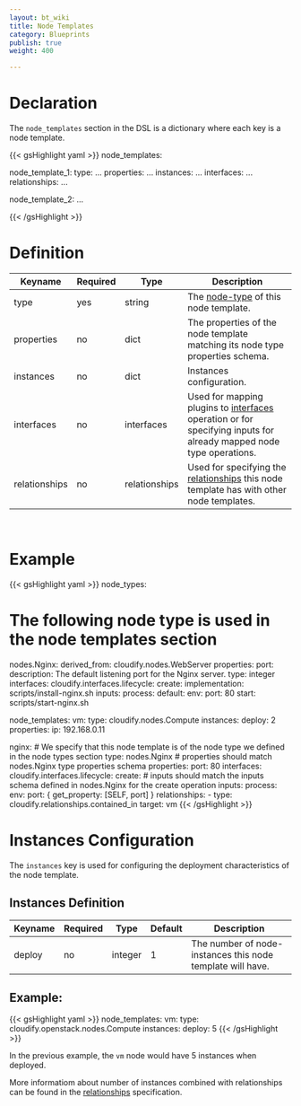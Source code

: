 ```yaml
---
layout: bt_wiki
title: Node Templates
category: Blueprints
publish: true
weight: 400

---
```


# Declaration

The `node_templates` section in the DSL is a dictionary where each key is a node template.

{{< gsHighlight  yaml >}}
node_templates:

  node_template_1:
    type: ...
    properties:
      ...
    instances:
      ...
    interfaces:
      ...
    relationships:
      ...

  node_template_2:
    ...

{{< /gsHighlight >}}


# Definition


Keyname       | Required | Type          | Description
-----------   | -------- | ----          | -----------
type          | yes      | string        | The [node-type](blueprints-spec-node-types.html) of this node template.
properties    | no       | dict          | The properties of the node template matching its node type properties schema.
instances     | no       | dict          | Instances configuration.
interfaces    | no       | interfaces    | Used for mapping plugins to [interfaces](blueprints-spec-interfaces.html) operation or for specifying inputs for already mapped node type operations.
relationships | no       | relationships | Used for specifying the [relationships](blueprints-spec-relationships.html) this node template has with other node templates.


<br/>


# Example

{{< gsHighlight  yaml >}}
node_types:
  # The following node type is used in the node templates section
  nodes.Nginx:
    derived_from: cloudify.nodes.WebServer
    properties:
      port:
        description: The default listening port for the Nginx server.
        type: integer
    interfaces:
      cloudify.interfaces.lifecycle:
        create:
          implementation: scripts/install-nginx.sh
          inputs:
            process:
              default:
                env:
                  port: 80
        start: scripts/start-nginx.sh

node_templates:
  vm:
    type: cloudify.nodes.Compute
    instances:
      deploy: 2
    properties:
      ip: 192.168.0.11

  nginx:
    # We specify that this node template is of the node type we defined in the node types section
    type: nodes.Nginx
    # properties should match nodes.Nginx type properties schema
    properties:
      port: 80
    interfaces:
      cloudify.interfaces.lifecycle:
        create:
          # inputs should match the inputs schema defined in nodes.Nginx for the create operation
          inputs:
            process:
              env:
                port: { get_property: [SELF, port] }
    relationships:
      - type: cloudify.relationships.contained_in
        target: vm
{{< /gsHighlight >}}



# Instances Configuration

The `instances` key is used for configuring the deployment characteristics of the node template.

## Instances Definition

Keyname       | Required | Type     | Default | Description
-----------   | -------- | ----     | ---     | -----------
deploy        | no       | integer  | 1       | The number of node-instances this node template will have.


## Example:

{{< gsHighlight  yaml >}}
node_templates:
  vm:
    type: cloudify.openstack.nodes.Compute
    instances:
      deploy: 5
{{< /gsHighlight >}}

In the previous example, the `vm` node would have 5 instances when deployed.

More informatiom about number of instances combined with relationships can be found in the [relationships](dsl-spec-relationships.html) specification.